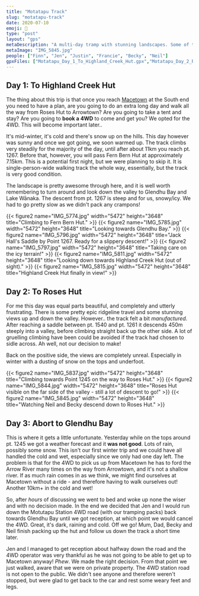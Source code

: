 ```yaml
---
title: "Motatapu Track"
slug: "motatapu-track"
date: 2020-07-10
emoji: 🥾
type: "post"
layout: "gps"
metaDescription: "A multi-day tramp with stunning landscapes. Some of the track feels contrived, but it is well worth the trip!"
metaImage: "IMG_5845.jpg"
people: ["Finn", "Jen", "Justin", "Francie", "Becky", "Neil"]
gpxFiles: ["Motatapu_Day_1_To_Highland_Creek_Hut.gpx","Motatapu_Day_2_Roses_Hut.gpx","Motatapu_Day_3_Abort_to_Glendhu_Bay.gpx"]
---
```


## Day 1: To Highland Creek Hut

The thing about this trip is that once you reach [Macetown][1] at the South end you need to have a plan, are you going to do an extra long day and walk all the way from Roses Hut to Arrowtown? Are you going to take a tent and stay? Are you going to __book a 4WD__ to come and get you? We opted for the 4WD. This will become important later..

[1]: https://www.doc.govt.nz/parks-and-recreation/places-to-go/otago/places/macetown-historic-reserve/?tab-id=50578

It's mid-winter, it's cold and there's snow up on the hills. This day however was sunny and once we got going, we soon warmed up. The track climbs very steadily for the majority of the day, until after about 11km you reach pt. 1267. Before that, however, you will pass Fern Bern Hut at approximately 7.15km. This is a potential first night, but we were planning to skip it. It is single-person-wide walking track the whole way, essentially, but the track is very good condition.

The landscape is pretty awesome through here, and it is well worth remembering to turn around and look down the valley to Glendhu Bay and Lake Wānaka. The descent from pt. 1267 is steep and for us, snowy/icy. We had to go pretty slow as we didn't pack any crampons!

{{< figure2 name="IMG_5774.jpg" width="5472" height="3648" title="Climbing to Fern Bern Hut." >}}
{{< figure2 name="IMG_5785.jpg" width="5472" height="3648" title="Looking towards Glendhu Bay." >}}
{{< figure2 name="IMG_5796.jpg" width="5472" height="3648" title="Jack Hall's Saddle by Point 1267. Ready for a slippery descent!" >}}
{{< figure2 name="IMG_5797.jpg" width="5472" height="3648" title="Taking care on the icy terrain!" >}}
{{< figure2 name="IMG_5811.jpg" width="5472" height="3648" title="Looking down towards Highland Creek Hut (out of sight)." >}}
{{< figure2 name="IMG_5815.jpg" width="5472" height="3648" title="Highland Creek Hut finally in view!" >}}

## Day 2: To Roses Hut

For me this day was equal parts beautiful, and completely and utterly frustrating. There is some pretty epic ridgeline travel and some stunning views up and down the valley. However.. the track felt a bit _manufactured_. After reaching a saddle between pt. 1540 and pt. 1261 it descends 450m steeply into a valley, before climbing straight back up the other side. A lot of gruelling climbing have been could be avoided if the track had chosen to sidle across. Ah well, not our decision to make!

Back on the positive side, the views are completely unreal. Especially in winter with a dusting of snow on the tops and underfoot.

{{< figure2 name="IMG_5837.jpg" width="5472" height="3648" title="Climbing towards Point 1245 on the way to Roses Hut." >}}
{{< figure2 name="IMG_5844.jpg" width="5472" height="3648" title="Roses Hut visible on the far side of the valley - still a lot of descent to go!" >}}
{{< figure2 name="IMG_5845.jpg" width="5472" height="3648" title="Watching Neil and Becky descend down to Roses Hut." >}}

## Day 3: Abort to Glendhu Bay

This is where it gets a little unfortunate. Yesterday while on the tops around pt. 1245 we got a weather forecast and it __was not good__. Lots of rain, possibly some snow. This isn't our first winter trip and we could have all handled the cold and wet, especially since we only had one day left. The problem is that for the 4WD to pick us up from Macetown he has to ford the Arrow River many times on the way from Arrowtown, and it's not a shallow river. If as much rain comes in as we think, we might find ourselves at Macetown without a ride - and therefore having to walk ourselves out! Another 10km+ in the cold and wet!

So, after _hours_ of discussing we went to bed and woke up none the wiser and with no decision made. In the end we decided that Jen and I would run down the Motutapu Station 4WD road (with our tramping packs) back towards Glendhu Bay until we got reception, at which point we would cancel the 4WD. Great, it's dark, raining and cold. Off we go! Mum, Dad, Becky and Neil finish packing up the hut and follow us down the track a short time later.

Jen and I managed to get reception about halfway down the road and the 4WD operator was very thankful as he was not going to be able to get up to Macetown anyway! _Phew_. We made the right decision. From that point we just walked, aware that we were on private property. The 4WD station road is not open to the public. We didn't see anyone and therefore weren't stopped, but were glad to get back to the car and rest some weary feet and legs.
